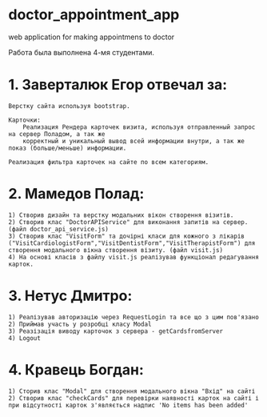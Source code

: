 # doctor_appointment_app
web application for making appointmens to doctor

Работа была выполнена 4-мя студентами.

# 1. Заверталюк Егор отвечал за:
    Верстку сайта используя bootstrap.

    Карточки:
        Реализация Рендера карточек визита, используя отправленный запрос на сервер Поладом, а так же
        корректный и уникальный вывод всей информации внутри, а так же показ (больше/меньше) информации.

    Реализация фильтра карточек на сайте по всем категориям.

# 2. Мамедов Полад: 
    1) Створив дизайн та верстку модальних вікон створення візитів.
    2) Створив клас "DoctorAPIService" для виконання запитів на сервер. (файл doctor_api_service.js)
    3) Створив клас "VisitForm" та дочірні класи для кожного з лікарів ("VisitCardiologistForm","VisitDentistForm","VisitTherapistForm") для створення модального вікна створення візиту. (файл visit.js)
    4) На основі класів з файлу visit.js реалізував функціонал редагування карток.

# 3. Нетус Дмитро:
    1) Реалізував авторизацію через RequestLogin та все що з цим пов'язано
    2) Приймав участь у розробці класу Modal
    3) Реазізація виводу карточок з сервера - getCardsfromServer
    4) Logout

# 4. Кравець Богдан:
    1) Сторив клас "Modal" для створення модального вікна "Вхід" на сайті
    2) Створив клас "checkCards" для перевірки наявності карток на сайті і при відсутності карток з'являється надпис 'No items has been added'
